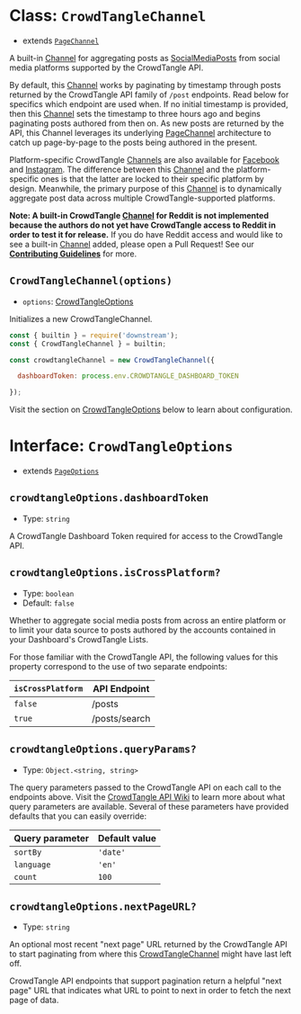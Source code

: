 # Class: `CrowdTangleChannel`

- extends [`PageChannel`](../../../channels/page.md)

A built-in [Channel](../../../channels/channel.md) for aggregating posts as [SocialMediaPosts](../../post.md) from social media platforms supported by the CrowdTangle API.

By default, this [Channel](../../../channels/channel.md) works by paginating by timestamp through posts returned by the CrowdTangle API family of `/post` endpoints. Read below for specifics which endpoint are used when. If no initial timestamp is provided, then this [Channel](../../../channels/channel.md) sets the timestamp to three hours ago and begins paginating posts authored from then on. As new posts are returned by the API, this Channel leverages its underlying [PageChannel](../../../channels/page.md) architecture to catch up page-by-page to the posts being authored in the present.

Platform-specific CrowdTangle [Channels](../../../channels/channel.md) are also available for [Facebook](./facebook.md) and [Instagram](./instagram.md). The difference between this [Channel](../../../channels/channel.md) and the platform-specific ones is that the latter are locked to their specific platform by design. Meanwhile, the primary purpose of this [Channel](../../../channels/channel.md) is to dynamically aggregate post data across multiple CrowdTangle-supported platforms.

**Note: A built-in CrowdTangle [Channel](../../../channels/channel.md) for Reddit is not implemented because the authors do not yet have CrowdTangle access to Reddit in order to test it for release.** If you do have Reddit access and would like to see a built-in [Channel](../../../channels/channel.md) added, please open a Pull Request! See our **[Contributing Guidelines](../../../../CONTRIBUTING.md)** for more.

## `CrowdTangleChannel(options)`

- `options`: [CrowdTangleOptions](#interface-crowdtangleoptions)

Initializes a new CrowdTangleChannel.

```javascript
const { builtin } = require('downstream');
const { CrowdTangleChannel } = builtin;

const crowdtangleChannel = new CrowdTangleChannel({

  dashboardToken: process.env.CROWDTANGLE_DASHBOARD_TOKEN

});
```

Visit the section on [CrowdTangleOptions](#interface-crowdtangleoptions) below to learn about configuration.

# Interface: `CrowdTangleOptions`
- extends [`PageOptions`](../../../channels/page.md#interface-pageoptions)

## `crowdtangleOptions.dashboardToken`
- Type: `string`

A CrowdTangle Dashboard Token required for access to the CrowdTangle API.

## `crowdtangleOptions.isCrossPlatform?`
- Type: `boolean`
- Default: `false`

Whether to aggregate social media posts from across an entire platform or to limit your data source to posts authored by the accounts contained in your Dashboard's CrowdTangle Lists.

For those familiar with the CrowdTangle API, the following values for this property correspond to the use of two separate endpoints:

| `isCrossPlatform` | API Endpoint  |
| ----------------- | ------------- |
| `false`           | /posts        |
| `true`            | /posts/search |

## `crowdtangleOptions.queryParams?`

- Type: `Object.<string, string>`

The query parameters passed to the CrowdTangle API on each call to the endpoints above. Visit the [CrowdTangle API Wiki](https://github.com/CrowdTangle/API/wiki) to learn more about what query parameters are available. Several of these parameters have provided defaults that you can easily override:

| Query parameter | Default value  |
| ----------------- | ------------- |
| `sortBy`           | `'date'`       |
| `language`            | `'en'` |
| `count`            | `100` |

## `crowdtangleOptions.nextPageURL?`

- Type: `string`

An optional most recent "next page" URL returned by the CrowdTangle API to start paginating from where this [CrowdTangleChannel](#class-crowdtanglechannel) might have last left off.

CrowdTangle API endpoints that support pagination return a helpful "next page" URL that indicates what URL to point to next in order to fetch the next page of data.